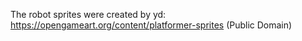 
The robot sprites were created by yd:
https://opengameart.org/content/platformer-sprites
(Public Domain)

